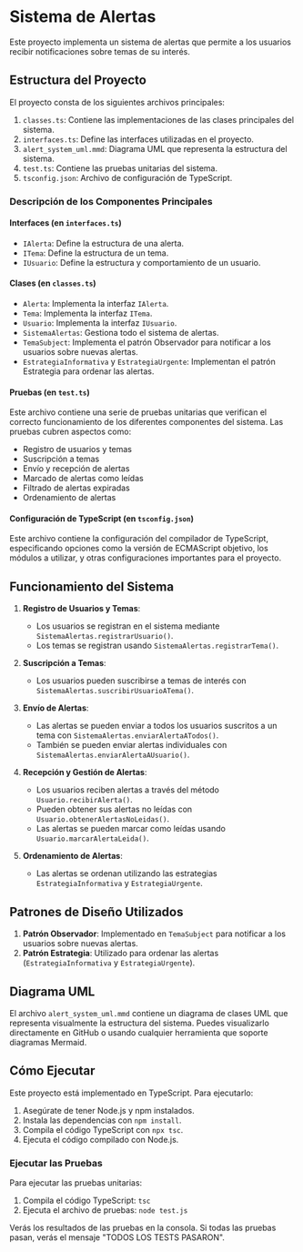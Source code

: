 # Sistema de Alertas

Este proyecto implementa un sistema de alertas que permite a los usuarios recibir notificaciones sobre temas de su interés.

## Estructura del Proyecto

El proyecto consta de los siguientes archivos principales:

1. `classes.ts`: Contiene las implementaciones de las clases principales del sistema.
2. `interfaces.ts`: Define las interfaces utilizadas en el proyecto.
3. `alert_system_uml.mmd`: Diagrama UML que representa la estructura del sistema.
4. `test.ts`: Contiene las pruebas unitarias del sistema.
5. `tsconfig.json`: Archivo de configuración de TypeScript.

### Descripción de los Componentes Principales

#### Interfaces (en `interfaces.ts`)

- `IAlerta`: Define la estructura de una alerta.
- `ITema`: Define la estructura de un tema.
- `IUsuario`: Define la estructura y comportamiento de un usuario.

#### Clases (en `classes.ts`)

- `Alerta`: Implementa la interfaz `IAlerta`.
- `Tema`: Implementa la interfaz `ITema`.
- `Usuario`: Implementa la interfaz `IUsuario`.
- `SistemaAlertas`: Gestiona todo el sistema de alertas.
- `TemaSubject`: Implementa el patrón Observador para notificar a los usuarios sobre nuevas alertas.
- `EstrategiaInformativa` y `EstrategiaUrgente`: Implementan el patrón Estrategia para ordenar las alertas.

#### Pruebas (en `test.ts`)

Este archivo contiene una serie de pruebas unitarias que verifican el correcto funcionamiento de los diferentes componentes del sistema. Las pruebas cubren aspectos como:

- Registro de usuarios y temas
- Suscripción a temas
- Envío y recepción de alertas
- Marcado de alertas como leídas
- Filtrado de alertas expiradas
- Ordenamiento de alertas

#### Configuración de TypeScript (en `tsconfig.json`)

Este archivo contiene la configuración del compilador de TypeScript, especificando opciones como la versión de ECMAScript objetivo, los módulos a utilizar, y otras configuraciones importantes para el proyecto.

## Funcionamiento del Sistema

1. **Registro de Usuarios y Temas**:

   - Los usuarios se registran en el sistema mediante `SistemaAlertas.registrarUsuario()`.
   - Los temas se registran usando `SistemaAlertas.registrarTema()`.

2. **Suscripción a Temas**:

   - Los usuarios pueden suscribirse a temas de interés con `SistemaAlertas.suscribirUsuarioATema()`.

3. **Envío de Alertas**:

   - Las alertas se pueden enviar a todos los usuarios suscritos a un tema con `SistemaAlertas.enviarAlertaATodos()`.
   - También se pueden enviar alertas individuales con `SistemaAlertas.enviarAlertaAUsuario()`.

4. **Recepción y Gestión de Alertas**:

   - Los usuarios reciben alertas a través del método `Usuario.recibirAlerta()`.
   - Pueden obtener sus alertas no leídas con `Usuario.obtenerAlertasNoLeidas()`.
   - Las alertas se pueden marcar como leídas usando `Usuario.marcarAlertaLeida()`.

5. **Ordenamiento de Alertas**:
   - Las alertas se ordenan utilizando las estrategias `EstrategiaInformativa` y `EstrategiaUrgente`.

## Patrones de Diseño Utilizados

1. **Patrón Observador**: Implementado en `TemaSubject` para notificar a los usuarios sobre nuevas alertas.
2. **Patrón Estrategia**: Utilizado para ordenar las alertas (`EstrategiaInformativa` y `EstrategiaUrgente`).

## Diagrama UML

El archivo `alert_system_uml.mmd` contiene un diagrama de clases UML que representa visualmente la estructura del sistema. Puedes visualizarlo directamente en GitHub o usando cualquier herramienta que soporte diagramas Mermaid.

## Cómo Ejecutar

Este proyecto está implementado en TypeScript. Para ejecutarlo:

1. Asegúrate de tener Node.js y npm instalados.
2. Instala las dependencias con `npm install`.
3. Compila el código TypeScript con `npx tsc`.
4. Ejecuta el código compilado con Node.js.

### Ejecutar las Pruebas

Para ejecutar las pruebas unitarias:

1. Compila el código TypeScript: `tsc`
2. Ejecuta el archivo de pruebas: `node test.js`

Verás los resultados de las pruebas en la consola. Si todas las pruebas pasan, verás el mensaje "TODOS LOS TESTS PASARON".
